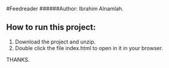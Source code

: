 #Feedreader
######Author: Ibrahim Alnamlah.
## How to run this project:

1) Download the project and unzip.
2) Double click the file index.html to open in it in your browser.

THANKS.
